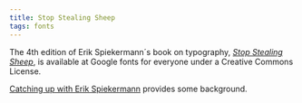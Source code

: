 ```yaml
---
title: Stop Stealing Sheep
tags: fonts
---
```

The 4th edition of Erik Spiekermann´s book on typography, [<cite>Stop Stealing Sheep</cite>](https://fonts.google.com/knowledge/stop_stealing_sheep.pdf), is available at Google fonts for everyone under a Creative Commons License.

[Catching up with Erik Spiekermann](https://design.google/library/catching-up-with-erik-spiekermann/) provides some background.